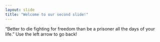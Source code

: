 ```yaml
---
layout: slide
title: "Welcome to our second slide!"
---
```

“Better to die fighting for freedom than be a prisoner all the days of your life.”
Use the left arrow to go back!
